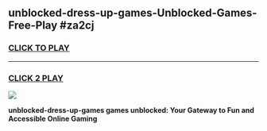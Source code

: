 
## unblocked-dress-up-games-Unblocked-Games-Free-Play #za2cj
<h3>
<a href="https://us.freeplayer.one?title=unblocked-dress-up-games&ref=9M">CLICK TO PLAY</a></h3>
<hr>

<h3>
<a href="https://us.freeplayer.one?title=unblocked-dress-up-games&ref=9M">CLICK 2 PLAY</a>
  
</h3>

<a href="https://us.freeplayer.one?title=unblocked-dress-up-games&ref=9M"><img src="https://clearcache.store/games.png"></a>


**unblocked-dress-up-games games unblocked: Your Gateway to Fun and Accessible Online Gaming**
